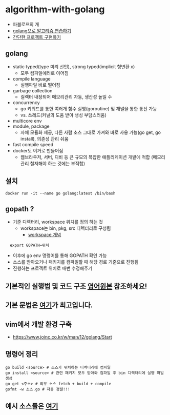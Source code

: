 # algorithm-with-golang
- 파블로프의 개
- [golang으로 알고리즘 연습하기](https://github.com/AI-Trolls/algorithm-with-golang/tree/master/leetcode)
- [간단한 프로젝트 구현하기](https://github.com/AI-Trolls/algorithm-with-golang/blob/master/project/project.md)

## golang
- static typed(type 미리 선언), strong typed(implicit 형변환 x) 
  - 모두 컴파일에러로 이어짐
- compile language
  - 실행파일 바로 떨어짐
- garbage collection
  - 컬렉터 내장되어 메모리관리 자동, 생산성 높일 수
- concurrency
  - go 키워드를 통한 여러개 함수 실행(goroutine) 및 채널을 통한 통신 가능 
  - vs. 쓰레드(커널의 도움 받아 생성 부담스러움)
- multicore env
- module, package
  - 자체 모듈화 제공, 다른 사람 소스 그대로 가져와 바로 사용 가능(go get, go install), 의존성 관리 쉬움
- fast compile speed
- docker도 이거로 만들어짐
  - 웹브라우저, 서버, 디비 등 큰 규모의 복잡한 애플리케이션 개발에 적합 (메모리 관리 철저해야 하는 것에는 부적합)


## 설치
```
docker run -it --name go golang:latest /bin/bash 
```

## gopath ?
- 기준 디렉터리, workspace 위치를 정의 하는 것
  - workspace는 bin, pkg, src 디렉터리로 구성됨
    - [workspace 개념](https://github.com/golang-kr/golang-doc/wiki/Go-%EC%BD%94%EB%93%9C%EB%A5%BC-%EC%9E%91%EC%84%B1%ED%95%98%EB%8A%94-%EB%B0%A9%EB%B2%95#workspace)
```
  export GOPATH=위치
```
- 이후에 go env 명령어를 통해 GOPATH 확인 가능
- 소스를 받아오거나 패키지를 컴파일할 때 해당 경로 기준으로 진행됨
- 진행하는 프로젝트 위치로 매번 수정해주기


## 기본적인 실행법 및 코드 구조 [영어원본](https://golang.org/doc/code.html) 참조하세요!

## 기본 문법은 [여기](http://pyrasis.com/book/GoForTheReallyImpatient/Unit01)가 최고입니다.

## vim에서 개발 환경 구축
- https://www.joinc.co.kr/w/man/12/golang/Start


## 명령어 정리
```
go build <source> # 소스가 위치하는 디렉터리에 컴파일
go install <source> # 관련 패키지 모두 받아와 컴파일 후 bin 디렉터리에 실행 파일 생성
go get <주소> # 외부 소스 fetch + build + compile
gofmt -w 소스.go # 자동 정렬!!!
```

## 예시 소스들은 [여기](https://github.com/AI-Trolls/algorithm-with-golang/tree/master/basic/src/github.com/songjein)
